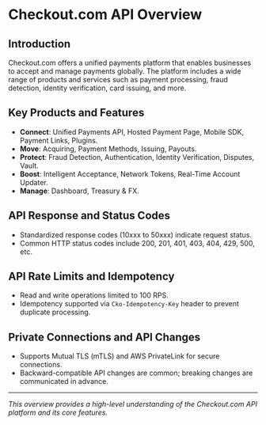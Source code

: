 # Checkout.com API Overview

## Introduction
Checkout.com offers a unified payments platform that enables businesses to accept and manage payments globally. The platform includes a wide range of products and services such as payment processing, fraud detection, identity verification, card issuing, and more.

## Key Products and Features
- **Connect**: Unified Payments API, Hosted Payment Page, Mobile SDK, Payment Links, Plugins.
- **Move**: Acquiring, Payment Methods, Issuing, Payouts.
- **Protect**: Fraud Detection, Authentication, Identity Verification, Disputes, Vault.
- **Boost**: Intelligent Acceptance, Network Tokens, Real-Time Account Updater.
- **Manage**: Dashboard, Treasury & FX.

## API Response and Status Codes
- Standardized response codes (10xxx to 50xxx) indicate request status.
- Common HTTP status codes include 200, 201, 401, 403, 404, 429, 500, etc.

## API Rate Limits and Idempotency
- Read and write operations limited to 100 RPS.
- Idempotency supported via `Cko-Idempotency-Key` header to prevent duplicate processing.

## Private Connections and API Changes
- Supports Mutual TLS (mTLS) and AWS PrivateLink for secure connections.
- Backward-compatible API changes are common; breaking changes are communicated in advance.

---

*This overview provides a high-level understanding of the Checkout.com API platform and its core features.*
